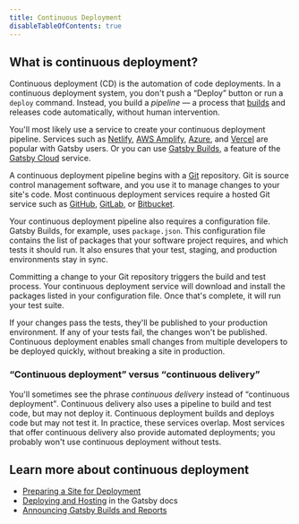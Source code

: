 ```yaml
---
title: Continuous Deployment
disableTableOfContents: true
---
```


## What is continuous deployment?

Continuous deployment (CD) is the automation of code deployments. In a continuous deployment system, you don't push a <q>Deploy</q> button or run a `deploy` command. Instead, you build a _pipeline_ — a process that [builds](/docs/glossary/build/) and releases code automatically, without human intervention.

You'll most likely use a service to create your continuous deployment pipeline. Services such as [Netlify](https://www.netlify.com/), [AWS Amplify](https://aws.amazon.com/amplify/), [Azure](https://azure.microsoft.com/en-us/), and [Vercel](https://vercel.com/) are popular with Gatsby users. Or you can use [Gatsby Builds](/blog/2020-01-27-announcing-gatsby-builds-and-reports/), a feature of the [Gatsby Cloud](https://www.gatsbyjs.com/) service.

A continuous deployment pipeline begins with a [Git](https://git-scm.com/) repository. Git is source control management software, and you use it to manage changes to your site's code. Most continuous deployment services require a hosted Git service such as [GitHub](https://github.com/), [GitLab](https://about.gitlab.com/), or [Bitbucket](https://bitbucket.org/).

Your continuous deployment pipeline also requires a configuration file. Gatsby Builds, for example, uses `package.json`. This configuration file contains the list of packages that your software project requires, and which tests it should run. It also ensures that your test, staging, and production environments stay in sync.

Committing a change to your Git repository triggers the build and test process. Your continuous deployment service will download and install the packages listed in your configuration file. Once that's complete, it will run your test suite.

If your changes pass the tests, they'll be published to your production environment. If any of your tests fail, the changes won't be published. Continuous deployment enables small changes from multiple developers to be deployed quickly, without breaking a site in production.

### <q>Continuous deployment</q> versus <q>continuous delivery</q>

You'll sometimes see the phrase _continuous delivery_ instead of <q>continuous deployment</q>. Continuous delivery also uses a pipeline to build and test code, but may not deploy it. Continuous deployment builds and deploys code but may not test it. In practice, these services overlap. Most services that offer continuous delivery also provide automated deployments; you probably won't use continuous deployment without tests.

## Learn more about continuous deployment

- [Preparing a Site for Deployment](/docs/preparing-for-deployment/)
- [Deploying and Hosting](/docs/deploying-and-hosting/) in the Gatsby docs
- [Announcing Gatsby Builds and Reports](/blog/2020-01-27-announcing-gatsby-builds-and-reports/)
